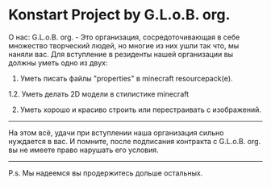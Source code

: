 # Konstart Project by G.L.o.B. org.
О нас:
G.L.o.B. org. - Это организация, сосредоточивающая в себе множество творческий людей, но многие из них ушли так что, мы наняли вас. Для вступление в резиденты нашей организации вы должны уметь одно из двух:
1. Уметь писать файлы "properties" в minecraft resourcepack(е).               
 
1.2. Уметь делать 2D модели в стилистике minecraft

2. Уметь хорошо и красиво строить или перестраивать с изображений.
-------------------------------------------------------------------------------------------

На этом всё, удачи при вступлении наша организация сильно нуждается в вас. И помните, после подписания контракта с G.L.o.B. org. вы не имеете право нарушать его условия.

-------------------------------------------------------------------------------------------
P.s. Мы надеемся вы продержитесь дольше остальных.
